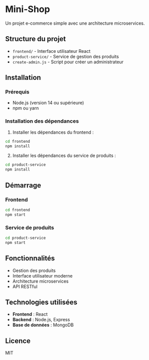 # Mini-Shop

Un projet e-commerce simple avec une architecture microservices.

## Structure du projet

- `frontend/` - Interface utilisateur React
- `product-service/` - Service de gestion des produits
- `create-admin.js` - Script pour créer un administrateur

## Installation

### Prérequis
- Node.js (version 14 ou supérieure)
- npm ou yarn

### Installation des dépendances

1. Installer les dépendances du frontend :
```bash
cd frontend
npm install
```

2. Installer les dépendances du service de produits :
```bash
cd product-service
npm install
```

## Démarrage

### Frontend
```bash
cd frontend
npm start
```

### Service de produits
```bash
cd product-service
npm start
```

## Fonctionnalités

- Gestion des produits
- Interface utilisateur moderne
- Architecture microservices
- API RESTful

## Technologies utilisées

- **Frontend** : React
- **Backend** : Node.js, Express
- **Base de données** : MongoDB

## Licence

MIT 
